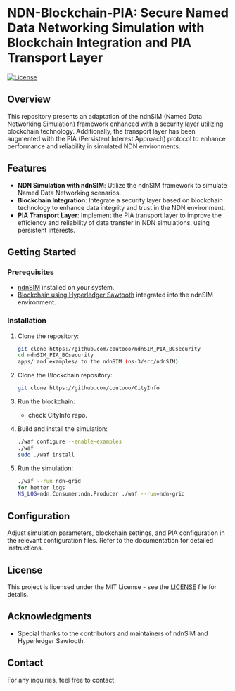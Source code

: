 # NDN-Blockchain-PIA: Secure Named Data Networking Simulation with Blockchain Integration and PIA Transport Layer

[![License](https://img.shields.io/badge/license-MIT-blue.svg)](https://opensource.org/licenses/MIT)

## Overview

This repository presents an adaptation of the ndnSIM (Named Data Networking Simulation) framework enhanced with a security layer utilizing blockchain technology. Additionally, the transport layer has been augmented with the PIA (Persistent Interest Approach) protocol to enhance performance and reliability in simulated NDN environments.

## Features

- **NDN Simulation with ndnSIM**: Utilize the ndnSIM framework to simulate Named Data Networking scenarios.
- **Blockchain Integration**: Integrate a security layer based on blockchain technology to enhance data integrity and trust in the NDN environment.
- **PIA Transport Layer**: Implement the PIA transport layer to improve the efficiency and reliability of data transfer in NDN simulations, using persistent interests.

## Getting Started

### Prerequisites

- [ndnSIM](https://ndnsim.net/current/) installed on your system.
- [Blockchain using Hyperledger Sawtooth](https://github.com/coutooo/CityInfo) integrated into the ndnSIM environment.

### Installation

1. Clone the repository:

    ```bash
    git clone https://github.com/coutooo/ndnSIM_PIA_BCsecurity
    cd ndnSIM_PIA_BCsecurity
    apps/ and examples/ to the ndnSIM (ns-3/src/ndnSIM)
    ```
2. Clone the Blockchain repository:

    ```bash
    git clone https://github.com/coutooo/CityInfo
    ```

3. Run the blockchain:

    - check CityInfo repo.

4. Build and install the simulation:

    ```bash
    ./waf configure --enable-examples
    ./waf
    sudo ./waf install
    ```

5. Run the simulation:

    ```bash
    ./waf --run ndn-grid
    for better logs
    NS_LOG=ndn.Consumer:ndn.Producer ./waf --run=ndn-grid
    ```

## Configuration

Adjust simulation parameters, blockchain settings, and PIA configuration in the relevant configuration files. Refer to the documentation for detailed instructions.

## License

This project is licensed under the MIT License - see the [LICENSE](LICENSE) file for details.

## Acknowledgments

- Special thanks to the contributors and maintainers of ndnSIM and Hyperledger Sawtooth.

## Contact

For any inquiries, feel free to contact.

